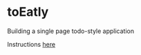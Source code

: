# toEatly
Building a single page todo-style application


Instructions [here](https://github.com/sf-wdi-22-23/modules/tree/master/w03-intro-backend-with-express/d2-dawn-dusk-to-eatly)
